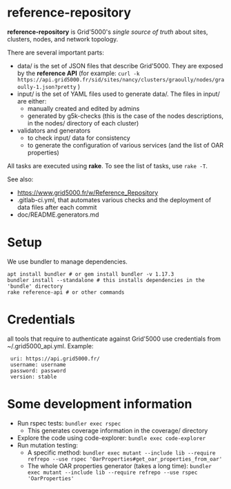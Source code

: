 reference-repository
====================

**reference-repository** is Grid'5000's *single source of truth* about sites, clusters, nodes, and network topology.

There are several important parts:

* data/ is the set of JSON files that describe Grid'5000. They are exposed by the **reference API** (for example: `curl -k https://api.grid5000.fr/sid/sites/nancy/clusters/graoully/nodes/graoully-1.json?pretty` )
* input/ is the set of YAML files used to generate data/. The files in input/ are either:
    + manually created and edited by admins
    + generated by g5k-checks (this is the case of the nodes descriptions, in the nodes/ directory of each cluster)
* validators and generators
    + to check input/ data for consistency
    + to generate the configuration of various services (and the list of OAR properties)

All tasks are executed using **rake**. To see the list of tasks, use `rake -T`.

See also:

* https://www.grid5000.fr/w/Reference_Repository
* .gitlab-ci.yml, that automates various checks and the deployment of data files after each commit
* doc/README.generators.md

# Setup

We use bundler to manage dependencies.

```
apt install bundler # or gem install bundler -v 1.17.3
bundler install --standalone # this installs dependencies in the 'bundle' directory
rake reference-api # or other commands
```


# Credentials

all tools that require to authenticate against Grid'5000 use credentials from ~/.grid5000_api.yml. Example:
```
 uri: https://api.grid5000.fr/
 username: username
 password: password
 version: stable
```

# Some development information

* Run rspec tests: `bundler exec rspec`
    + This generates coverage information in the coverage/ directory
* Explore the code using code-explorer: `bundle exec code-explorer`
* Run mutation testing:
    + A specific method: `bundler exec mutant --include lib --require refrepo --use rspec 'OarProperties#get_oar_properties_from_oar'`
    + The whole OAR properties generator (takes a long time): `bundler exec mutant --include lib --require refrepo --use rspec 'OarProperties'`
